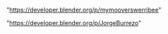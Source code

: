 "https://developer.blender.org/p/mymooverswerribee"

"https://developer.blender.org/p/JorgeBurrezo"

 
